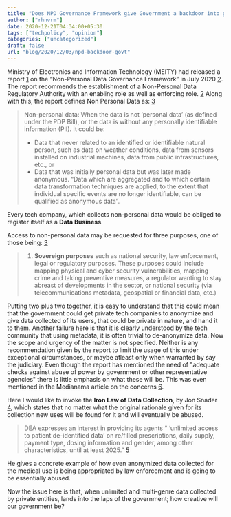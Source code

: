 ```yaml
---
title: "Does NPD Governance Framework give Government a backdoor into private companies"
author: ["rhnvrm"]
date: 2020-12-21T04:34:00+05:30
tags: ["techpolicy", "opinion"]
categories: ["uncategorized"]
draft: false
url: "blog/2020/12/03/npd-backdoor-govt"
---
```


Ministry of Electronics and Information Technology (MEITY) had released a report
[1] on the “Non-Personal Data Governance Framework” in July 2020 [2]. The report
recommends the establishment of a Non-Personal Data Regulatory Authority with an
enabling role as well as enforcing role. [2] Along with this, the report defines
Non Personal Data as: [3]

> Non-personal data: When the data is not ‘personal data’ (as defined under the
> PDP Bill), or the data is without any personally identifiable information (PII).
> It could be:
>
> - Data that never related to an identified or identifiable natural person, such
>   as data on weather conditions, data from sensors installed on industrial
>   machines, data from public infrastructures, etc., or
> - Data that was initially personal data but was later made anonymous. “Data
>   which are aggregated and to which certain data transformation techniques are
>   applied, to the extent that individual specific events are no longer
>   identifiable, can be qualified as anonymous data”.

Every tech company, which collects non-personal data would be obliged to
register itself as a **Data Business**.

Access to non-personal data may be requested for three purposes, one of those
being: [3]

> 1.  **Sovereign purposes** such as national security, law enforcement, legal or
>     regulatory purposes. These purposes could include mapping physical and cyber
>     security vulnerabilities, mapping crime and taking preventive measures, a
>     regulator wanting to stay abreast of developments in the sector, or national
>     security (via telecommunications metadata, geospatial or financial data,
>     etc.)

Putting two plus two together, it is easy to understand that this could mean
that the government could get private tech companies to anonymize and give data
collected of its users, that could be private in nature, and hand it to them.
Another failure here is that it is clearly understood by the tech community that
using metadata, it is often trivial to de-anonymize data. Now the scope and
urgency of the matter is not specified. Neither is any recommendation given by
the report to limit the usage of this under exceptional circumstances, or maybe
atleast only when warranted by say the judiciary. Even though the report has
mentioned the need of "adequate checks against abuse of power by government or
other representative agencies" there is little emphasis on what these will be.
This was even mentioned in the Medianama article on the concerns [6].

Here I would like to invoke the **Iron Law of Data Collection**, by Jon Snader [4],
which states that no matter what the original rationale given for its collection
new uses will be found for it and will eventually be abused.

> DEA expresses an interest in providing its agents “ ‘unlimited access to patient
> de-identified data’ on re/filled prescriptions, daily supply, payment type,
> dosing information and gender, among other characteristics, until at least
> 2025.” [5]

He gives a concrete example of how even anonymized data collected for the
medical use is being appropriated by law enforcement and is going to be
essentially abused.

Now the issue here is that, when unlimited and multi-genre data collected by
private entities, lands into the laps of the government; how creative will our
government be?

[1]: https://static.mygov.in/rest/s3fs-public/mygov%5F159453381955063671.pdf
[2]: https://www.mygov.in/task/share-your-inputs-draft-non-personal-data-governance-framework/
[3]: https://www.medianama.com/2020/07/223-summary-non-personal-data-report-meity/
[4]: https://irreal.org/blog/?p=9319
[5]: https://irreal.org/blog/?p=9321
[6]: https://www.medianama.com/2020/07/223-five-key-concerns-with-indias-non-personal-data-report/
